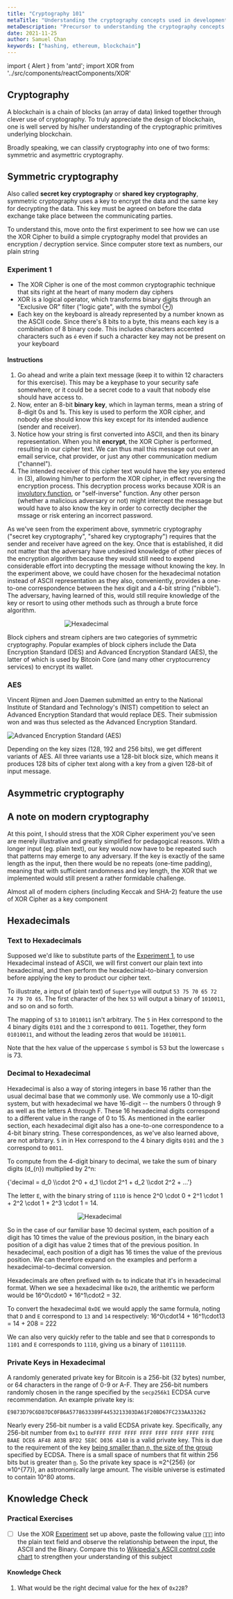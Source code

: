 ```yaml
---
title: "Cryptography 101"
metaTitle: "Understanding the cryptography concepts used in development of blockchain protocols"
metaDescription: "Precursor to understanding the cryptography concepts that inspire Blockchain and the original Bitcoin protocol"
date: 2021-11-25
author: Samuel Chan
keywords: ["hashing, ethereum, blockchain"]
---
```

import { Alert } from 'antd';
import XOR from '../src/components/reactComponents/XOR'

## Cryptography
A blockchain is a chain of blocks (an array of data) linked together through clever use of cryptography. To truly appreciate the design of blockchain, one is well served by his/her understanding of the cryptographic primitives underlying blockchain.

Broadly speaking, we can classify cryptography into one of two forms: symmetric and asymettric cryptography.

## Symmetric cryptography
Also called **secret key cryptography** or **shared key cryptography**, symmetric cryptography uses a key to encrypt the data and the same key for decrypting the data. This key must be agreed on before the data exchange take place between the communicating parties.

To understand this, move onto the first experiment to see how we can use the XOR Cipher to build a simple cryptography model that provides an encryption / decryption service. Since computer store text as numbers, our plain string 

### Experiment 1
- The XOR Cipher is one of the most common cryptographic technique that sits right at the heart of many modern day ciphers  
- XOR is a logical operator, which transforms binary digits through an "Exclusive OR" filter ("logic gate", with the symbol ⊕)
- Each key on the keyboard is already represented by a number known as the ASCII code. Since there's 8 bits to a byte, this means each key is a combination of 8 binary code. This includes characters accented characters such as `é` even if such a character key may not be present on your keyboard

#### Instructions
 
1. Go ahead and write a plain text message (keep it to within 12 characters for this exercise). This may be a keyphase to your security safe somewhere, or it could be a secret code to a vault that nobody else should have access to. 
2. Now, enter an 8-bit **binary key**, which in layman terms, mean a string of 8-digit 0s and 1s. This key is used to perform the XOR cipher, and nobody else should know this key except for its intended audience (sender and receiver).
3. Notice how your string is first converted into ASCII, and then its binary representation. When you hit **encrypt**, the XOR Cipher is performed, resulting in our cipher text. We can thus mail this message out over an email service, chat provider, or just any other communication medium ("channel").
4. The intended receiver of this cipher text would have the key you entered in (3), allowing him/her to perform the XOR cipher, in effect reversing the encryption process. This decryption process works because XOR is an [involutory function](https://en.wikipedia.org/wiki/Involution_(mathematics)), or "self-inverse" function. Any other person (whether a malicious adversary or not) might intercept the message but would have to also know the key in order to correctly decipher the mssage or risk entering an incorrect password.

<XOR />

As we've seen from the experiment above, symmetric cryptography ("secret key cryptography", "shared key cryptography") requires that the sender and receiver have agreed on the key. Once that is established, it did not matter that the adversary have undesired knowledge of other pieces of the encryption algorithm because they would still need to expend considerable effort into decrypting the message without knowing the key. In the experiment above, we could have chosen for the hexadecimal notation instead of ASCII representation as they also, conveniently, provides a one-to-one correspondence between the hex digit and a 4-bit string ("nibble"). The adversary, having learned of this, would still require knowledge of the key or resort to using other methods such as through a brute force algorithm.

<div style="width: 240px; margin-left: auto; margin-right: auto">

![Hexadecimal](images/hextable.png)

</div>

Block ciphers and stream ciphers are two categories of symmetric cryptography. Popular examples of block ciphers include the Data Encryption Standard (DES) and Advanced Encryption Standard (AES), the latter of which is used by Bitcoin Core (and many other cryptocurrency services) to encrypt its wallet.

### AES
Vincent Rijmen and Joen Daemen submitted an entry to the National Institute of Standard and Technology's (NIST) competition to select an Advanced Encryption Standard that would replace DES. Their submission won and was thus selected as the Advanced Encryption Standard. 

![Advanced Encryption Standard (AES)](images/aes.png)

Depending on the key sizes (128, 192 and 256 bits), we get different variants of AES. All three variants use a 128-bit block size, which means it produces 128 bits of cipher text along with a key from a given 128-bit of input message.


## Asymmetric cryptography



## A note on modern cryptography
At this point, I should stress that the XOR Cipher experiment you've seen are merely illustrative and greatly simplified for pedagogical reasons. With a longer input (eg. plain text), our key would now have to be repeated such that patterns may emerge to any adversary. If the key is exactly of the same length as the input, then there would be no repeats (one-time padding), meaning that with sufficient randomness and key length, the XOR that we implemented would still present a rather formidable challenge.

Almost all of modern ciphers (including Keccak and SHA-2) feature the use of XOR Cipher as a key component


## Hexadecimals

### Text to Hexadecimals
Supposed we'd like to substitute parts of the [Experiment 1](#experiment1), to use Hexadecimal  instead of ASCII, we will first convert our plain text into hexadecimal, and then perform the hexadecimal-to-binary conversion before applying the key to product our cipher text.

To illustrate, a input of (plain text) of `Supertype` will output `53 75 70 65 72 74 79 70 65`. The first character of the hex `53` will output a binary of `1010011`, and so on and so forth. 

The mapping of `53` to `1010011` isn't arbitrary. The `5` in Hex correspond to the 4 binary digits `0101` and the `3` correspond to `0011`. Together, they form `01010011`, and without the leading zeros that would be `1010011`.

Note that the hex value of the uppercase `S` symbol is 53 but the lowercase `s` is 73.

### Decimal to Hexadecimal
Hexadecimal is also a way of storing integers in base 16 rather than the usual decimal base that we commonly use. We commonly use a 10-digit system, but with hexadecimal we have 16-digit -- the numbers 0 through 9 as well as the letters A through F. These 16 hexadecimal digits correspond to a different value in the range of 0 to 15. As mentioned in the earlier section, each hexadecimal digit also has a one-to-one correspondence to a 4-bit binary string. These correspondences, as we've also learned above, are not arbitrary. `5` in in Hex correspond to the 4 binary digits `0101` and the `3` correspond to `0011`. 

To compute from the 4-digit binary to decimal, we take the sum of binary digits (<span className="math-inline">d_{n}</span>) multiplied by <span className="math-inline">2^n</span>:

<div className="math-display">
{'decimal = d_0 \\cdot 2^0 + d_1 \\cdot 2^1 + d_2 \\cdot 2^2 + ...'}
</div>

The letter `E`, with the binary string of `1110` is hence <span className="math-inline">2^0 \cdot 0 + 2^1 \cdot 1 + 2^2 \cdot 1 + 2^3 \cdot 1 = 14</span>.

<div style="width: 180px; margin-left: auto; margin-right: auto">

![Hexadecimal](images/hextable.png)

</div>

So in the case of our familiar base 10 decimal system, each position of a digit has 10 times the value of the previous position, in the binary each position of a digit has value 2 times that of the previous position. In hexadecimal, each position of a digit has 16 times the value of the previous position. We can therefore expand on the examples and perform a hexadecimal-to-decimal conversion.

Hexadecimals are often prefixed with `0x` to indicate that it's in hexadecimal format. When we see a hexadecimal like `0x20`, the arithemtic we perform would be <span className="math-inline">16^0\cdot0 + 16^1\cdot2 = 32</span>.

To convert the hexadecimal `0xDE` we would apply the same formula, noting that `D` and `E` correspond to `13` and `14` respectively:
<span className="math-inline">16^0\cdot14 + 16^1\cdot13 = 14 + 208 = 222</span>

We can also very quickly refer to the table and see that `D` corresponds to `1101` and `E` corresponds to `1110`, giving us a binary of `11011110`.

### Private Keys in Hexadecimal

A randomly generated private key for Bitcoin is a 256-bit (32 bytes) number, or 64 characters in the range of 0-9 or A-F. They are 256-bit numbers randomly chosen in the range specified by the `secp256k1` ECDSA curve recommendation. An example private key is:

```
E9873D79C6D87DC0FB6A5778633389F4453213303DA61F20BD67FC233AA33262
``` 

Nearly every 256-bit number is a valid ECDSA private key. Specifically, any 256-bit number from `0x1` to `0xFFFF FFFF FFFF FFFF FFFF FFFF FFFF FFFE BAAE DCE6 AF48 A03B BFD2 5E8C D036 4140` is a valid private key. This is due to the requirement of the key [being smaller than n, the size of the group](https://en.wikipedia.org/wiki/Elliptic_Curve_Digital_Signature_Algorithm#Key_and_signature-size) specified by ECDSA. There is a small space of numbers that fit within 256 bits but is greater than [`n`](https://www.google.com/search?q=115792089237316195423570985008687907852837564279074904382605163141518161494337&oq=115792089237316195423570985008687907852837564279074904382605163141518161494337&aqs=chrome..69i57.288j0j1).
So the private key space is <span className="math-inline">≈2^{256}</span> (or <span className="math-inline">≈10^{77}</span>), an astronomically large amount. The visible universe is estimated to contain 10^80 atoms.


## Knowledge Check 
### Practical Exercises
- [ ] Use the XOR [Experiment](#experiment1) set up above, paste the following value `` into the plain text field and observe the relationship between the input, the ASCII and the Binary. Compare this to [Wikipedia's ASCII control code chart](https://en.wikipedia.org/wiki/ASCII#Control_code_chart) to strengthen your understanding of this subject

#### Knowledge Check
1. What would be the right decimal value for the hex of `0x22B`?
